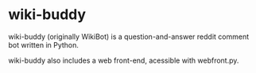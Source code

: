# wiki-buddy

wiki-buddy (originally WikiBot) is a question-and-answer reddit comment bot written in Python.

wiki-buddy also includes a web front-end, acessible with webfront.py.
